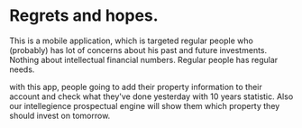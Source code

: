 Regrets and hopes.
===================

This is a mobile application, which is targeted regular people who (probably) has lot of concerns about his past and future investments. Nothing about intellectual financial numbers. Regular people has regular needs.

with this app, people going to add their property information to their account and check what they've done yesterday with 10 years statistic. Also our intellegience prospectual engine will show them which property they should invest on tomorrow.
